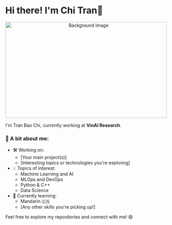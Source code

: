 # Hi there! I'm Chi Tran👋

<!-- Background Image -->
<p align="center">
  <img src="https://thumbs.dreamstime.com/b/cute-lofi-girl-room-illustration-anime-manga-style-wallpaper-background-design-generative-ai-cute-lofi-girl-room-280194737.jpg" alt="Background Image" style="width:100%; height:300px; object-fit:cover;">
</p>

I'm Tran Bao Chi, currently working at **VinAI Research**.

### 🌟 A bit about me:
- 🛠 Working on:
  - [Your main project(s)]
  - [Interesting topics or technologies you're exploring]
- 💡 Topics of interest:
  - Machine Learning and AI
  - MLOps and DevOps
  - Python & C++
  - Data Science
- 🌱 Currently learning:
  - Mandarin 🇨🇳
  - [Any other skills you're picking up!]

Feel free to explore my repositories and connect with me! 😄

